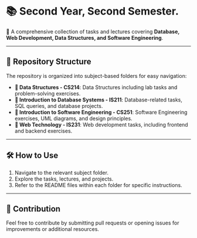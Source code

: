 # 📚 Second Year, Second Semester.

📌 A comprehensive collection of tasks and lectures covering **Database, Web Development, Data Structures, and Software Engineering**.

---

## 📂 Repository Structure

The repository is organized into subject-based folders for easy navigation:

- **📁 Data Structures - CS214**: Data Structures including lab tasks and problem-solving exercises.
- **📁 Introduction to Database Systems - IS211**: Database-related tasks, SQL queries, and database projects.
- **📁 Introduction to Software Engineering - CS251**: Software Engineering exercises, UML diagrams, and design principles.
- **📁 Web Technology - IS231**: Web development tasks, including frontend and backend exercises.

---

## 🛠️ How to Use
1. Navigate to the relevant subject folder.
2. Explore the tasks, lectures, and projects.
3. Refer to the README files within each folder for specific instructions.

---

## 📝 Contribution
Feel free to contribute by submitting pull requests or opening issues for improvements or additional resources.
